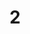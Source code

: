 ---
layout: painting
title: 2
image: /images/paintings/ricepaper/JRB Web 50-min.jpg
dimensions: 1000mm x 500mm
media: Sumi Ink on Rice Paper
group: Rice Paper
---